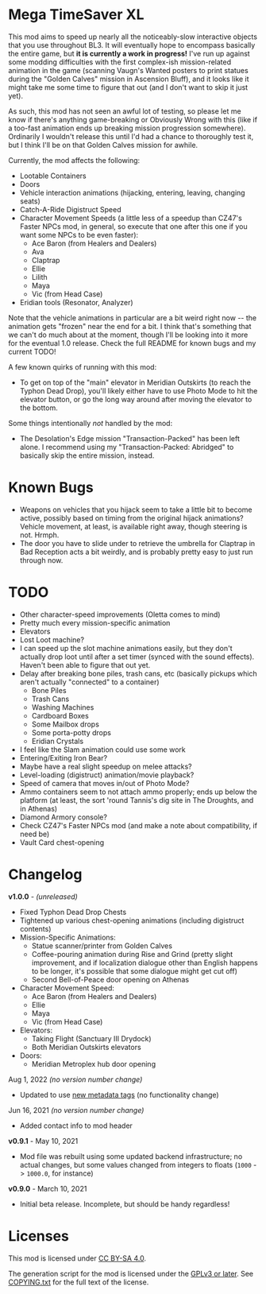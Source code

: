 Mega TimeSaver XL
=================

This mod aims to speed up nearly all the noticeably-slow interactive
objects that you use throughout BL3.  It will eventually hope to encompass
basically the entire game, but **it is currently a work in progress!**
I've run up against some modding difficulties with the first complex-ish
mission-related animation in the game (scanning Vaugn's Wanted posters to
print statues during the "Golden Calves" mission in Ascension Bluff), and
it looks like it might take me some time to figure that out (and I don't
want to skip it just yet).

As such, this mod has not seen an awful lot of testing, so please let me
know if there's anything game-breaking or Obviously Wrong with this (like
if a too-fast animation ends up breaking mission progression somewhere).
Ordinarily I wouldn't release this until I'd had a chance to thoroughly
test it, but I think I'll be on that Golden Calves mission for awhile.

Currently, the mod affects the following:

* Lootable Containers
* Doors
* Vehicle interaction animations (hijacking, entering, leaving, changing seats)
* Catch-A-Ride Digistruct Speed
* Character Movement Speeds (a little less of a speedup than CZ47's Faster NPCs
  mod, in general, so execute that one after this one if you want some NPCs to
  be even faster):
  * Ace Baron (from Healers and Dealers)
  * Ava
  * Claptrap
  * Ellie
  * Lilith
  * Maya
  * Vic (from Head Case)
* Eridian tools (Resonator, Analyzer)

Note that the vehicle animations in particular are a bit weird right now --
the animation gets "frozen" near the end for a bit.  I think that's something
that we can't do much about at the moment, though I'll be looking into it
more for the eventual 1.0 release.  Check the full README for known bugs and
my current TODO!

A few known quirks of running with this mod:
* To get on top of the "main" elevator in Meridian Outskirts (to reach the
  Typhon Dead Drop), you'll likely either have to use Photo Mode to hit
  the elevator button, or go the long way around after moving the elevator
  to the bottom.

Some things intentionally *not* handled by the mod:
* The Desolation's Edge mission "Transaction-Packed" has been left alone.
  I recommend using my "Transaction-Packed: Abridged" to basically skip
  the entire mission, instead.

Known Bugs
==========

* Weapons on vehicles that you hijack seem to take a little bit to
  become active, possibly based on timing from the original hijack
  animations?  Vehicle movement, at least, is available right away,
  though steering is not.  Hrmph.
* The door you have to slide under to retrieve the umbrella for
  Claptrap in Bad Reception acts a bit weirdly, and is probably
  pretty easy to just run through now.

TODO
====

* Other character-speed improvements (Oletta comes to mind)
* Pretty much every mission-specific animation
* Elevators
* Lost Loot machine?
* I can speed up the slot machine animations easily, but they don't actually
  drop loot until after a set timer (synced with the sound effects).  Haven't
  been able to figure that out yet.
* Delay after breaking bone piles, trash cans, etc (basically pickups which
  aren't actually "connected" to a container)
  * Bone Piles
  * Trash Cans
  * Washing Machines
  * Cardboard Boxes
  * Some Mailbox drops
  * Some porta-potty drops
  * Eridian Crystals
* I feel like the Slam animation could use some work
* Entering/Exiting Iron Bear?
* Maybe have a real slight speedup on melee attacks?
* Level-loading (digistruct) animation/movie playback?
* Speed of camera that moves in/out of Photo Mode?
* Ammo containers seem to not attach ammo properly; ends up below the platform
  (at least, the sort 'round Tannis's dig site in The Droughts, and in Athenas)
* Diamond Armory console?
* Check CZ47's Faster NPCs mod (and make a note about compatibility, if need be)
* Vault Card chest-opening

Changelog
=========

**v1.0.0** - *(unreleased)*
 * Fixed Typhon Dead Drop Chests
 * Tightened up various chest-opening animations (including digistruct contents)
 * Mission-Specific Animations:
   * Statue scanner/printer from Golden Calves
   * Coffee-pouring animation during Rise and Grind (pretty slight improvement,
     and if localization dialogue other than English happens to be longer, it's
     possible that some dialogue might get cut off)
   * Second Bell-of-Peace door opening on Athenas
 * Character Movement Speed:
   * Ace Baron (from Healers and Dealers)
   * Ellie
   * Maya
   * Vic (from Head Case)
 * Elevators:
   * Taking Flight (Sanctuary III Drydock)
   * Both Meridian Outskirts elevators
 * Doors:
   * Meridian Metroplex hub door opening

Aug 1, 2022 *(no version number change)*
 * Updated to use [new metadata tags](https://github.com/apple1417/blcmm-parsing/tree/master/blimp)
   (no functionality change)

Jun 16, 2021 *(no version number change)*
 * Added contact info to mod header

**v0.9.1** - May 10, 2021
 * Mod file was rebuilt using some updated backend infrastructure; no
   actual changes, but some values changed from integers to floats
   (`1000` -> `1000.0`, for instance)

**v0.9.0** - March 10, 2021
 * Initial beta release.  Incomplete, but should be handy regardless!
 
Licenses
========

This mod is licensed under [CC BY-SA 4.0](https://creativecommons.org/licenses/by-sa/4.0/).

The generation script for the mod is licensed under the
[GPLv3 or later](https://www.gnu.org/licenses/quick-guide-gplv3.html).
See [COPYING.txt](../../COPYING.txt) for the full text of the license.

